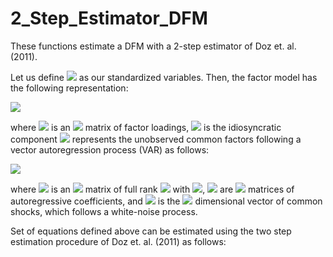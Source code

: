 # 2_Step_Estimator_DFM
These functions estimate a DFM with a 2-step estimator of Doz et. al. (2011).

Let us define <img src="https://render.githubusercontent.com/render/math?math=x_{t}=(x_{1,t},x_{2,t},\dots,x_{n,t})', t_m=1,2,\dots,T_m"> as our standardized variables. Then, the factor model has the following representation:

<img src="https://render.githubusercontent.com/render/math?math=x_{t} = \Lambda f_{t}+\epsilon_{t}; \quad \epsilon_{t}\sim \mathbb{N}(0,\Sigma_{\epsilon_{t}}),">

where <img src="https://render.githubusercontent.com/render/math?math=\Lambda"> is an <img src="https://render.githubusercontent.com/render/math?math=n \times r"> matrix of factor loadings, <img src="https://render.githubusercontent.com/render/math?math=\epsilon_{t}"> is the idiosyncratic component <img src="https://render.githubusercontent.com/render/math?math=f_{t_m}=(f_{1,t_m},f_{2,t_m},\dots,f_{r,t_m})'"> represents the unobserved common factors following a vector autoregression process (VAR) as follows:

<img src="https://render.githubusercontent.com/render/math?math=f_{t_m} = \sum_{i=1}^{p}A_i f_{t_m-i}+B\eta_{t}; \quad \eta_{t_m}\sim \mathbb{N}(0,I_{q}),">

where <img src="https://render.githubusercontent.com/render/math?math=B"> is an <img src="https://render.githubusercontent.com/render/math?math=r \times q"> matrix of full rank <img src="https://render.githubusercontent.com/render/math?math=q"> with <img src="https://render.githubusercontent.com/render/math?math=q \leqslant r">, <img src="https://render.githubusercontent.com/render/math?math=A_1,A_2,\dots,A_p"> are <img src="https://render.githubusercontent.com/render/math?math=r\times r"> matrices of autoregressive coefficients, and <img src="https://render.githubusercontent.com/render/math?math=\eta_{t}"> is the <img src="https://render.githubusercontent.com/render/math?math=q"> dimensional vector of common shocks, which follows a white-noise process.

Set of equations defined above can be estimated using the two step estimation procedure of Doz et. al. (2011) as follows:
